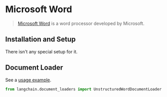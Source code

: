 # Microsoft Word

>[Microsoft Word](https://www.microsoft.com/en-us/microsoft-365/word) is a word processor developed by Microsoft.

## Installation and Setup

There isn't any special setup for it.

## Document Loader

See a [usage example](../modules/indexes/document_loaders/examples/microsoft_word.ipynb).


```python
from langchain.document_loaders import UnstructuredWordDocumentLoader
```
